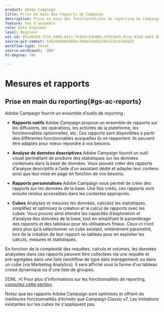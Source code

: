 ```yaml
---
product: Adobe Campaign
title: Prise en main des rapports de Campaign
description: Prise en main des fonctionnalités de reporting de Campaign
feature: Vue d’ensemble
role: Data Engineer
level: Beginner
exl-id: 95ed0369-7215-496b-8e11-fe264c436488,e7931de5-83ce-431d-ae81-83793d257550
source-git-commit: 5363950db5092bc7e0a72a0823db1132a17dda33
workflow-type: tm+mt
source-wordcount: '284'
ht-degree: 70%

---
```


# Mesures et rapports

## Prise en main du reporting{#gs-ac-reports}

Adobe Campaign fournit un ensemble d’outils de reporting :

* **Rapports natifs**
Adobe Campaign propose un ensemble de rapports sur les diffusions, les opérations, les activités de la plateforme, les fonctionnalités optionnelles, etc. Ces rapports sont disponibles à partir des différentes fonctionnalités auxquelles ils se rapportent. Ils peuvent être adaptés pour mieux répondre à vos besoins.

* **Analyse de données descriptives**
Adobe Campaign fournit un outil visuel permettant de produire des statistiques sur les données contenues dans la base de données. Vous pouvez créer des rapports d’analyse descriptifs à l’aide d’un assistant dédié et adapter leur contenu ainsi que leur mise en page en fonction de vos besoins.

* **Rapports personnalisés**
Adobe Campaign vous permet de créer des rapports sur les données de la base. Une fois créés, ces rapports sont ensuite rendus accessibles dans les contextes appropriés.

* **Cubes**
Analysez et mesurez les données, calculez les statistiques, simplifiez et optimisez la création et le calcul de rapports avec les cubes.  Vous pouvez ainsi étendre les capacités d’exploration et d’analyse des données de la base, tout en simplifiant le paramétrage des rapports et des tableaux pour les utilisateurs finaux. Ceux-ci n’ont alors plus qu’à sélectionner un cube existant, entièrement paramétré, lors de la création de leur rapport ou tableau pour en exploiter les calculs, mesures et statistiques.

En fonction de la complexité des requêtes, calculs et volumes, les données analysées dans ces rapports peuvent être collectées via une requête et pré-agrégées dans une liste (workflow de type data management) ou dans un cube (via Marketing Analytics). Il sera affiché sous la forme d&#39;un tableau croisé dynamique ou d&#39;une liste de groupes.


[!DNL :arrow_upper_right:] Pour plus d&#39;informations sur les fonctionnalités de reporting,  [consultez cette section](https://experienceleague.adobe.com/docs/campaign-classic/using/reporting/reporting-in-adobe-campaign/about-adobe-campaign-reporting-tools.html?lang=fr).

Notez que les rapports Adobe Campaign sont optimisés et offrent de meilleures fonctionnalités d’échelle que Campaign Classic v7. Les limitations existantes sur les cubes ne s&#39;appliquent pas.


